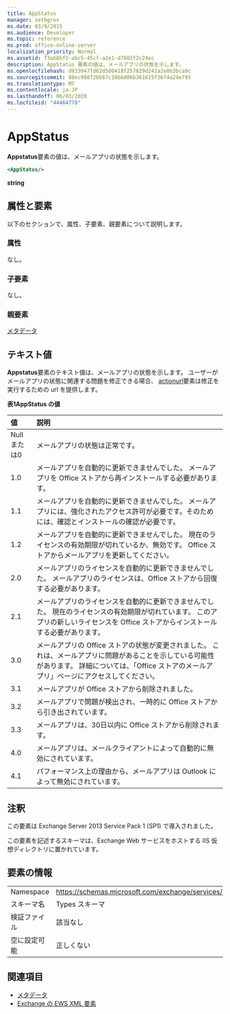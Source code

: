 ```yaml
---
title: AppStatus
manager: sethgros
ms.date: 03/9/2015
ms.audience: Developer
ms.topic: reference
ms.prod: office-online-server
localization_priority: Normal
ms.assetid: f3ab8bf1-abc5-45cf-a2e1-d7602f2c24ec
description: AppStatus 要素の値は、メールアプリの状態を示します。
ms.openlocfilehash: d833947fd62d500418f257829d241a2e0b3bca9c
ms.sourcegitcommit: 88ec988f2bb67c1866d06b361615f3674a24e795
ms.translationtype: MT
ms.contentlocale: ja-JP
ms.lasthandoff: 06/03/2020
ms.locfileid: "44464778"
---
```

# <a name="appstatus"></a>AppStatus

**Appstatus**要素の値は、メールアプリの状態を示します。 
  
```XML
<AppStatus/>
```

 **string**
## <a name="attributes-and-elements"></a>属性と要素

以下のセクションで、属性、子要素、親要素について説明します。
  
### <a name="attributes"></a>属性

なし。
  
### <a name="child-elements"></a>子要素

なし。
  
### <a name="parent-elements"></a>親要素

[メタデータ](metadata-ex15websvcsotherref.md)
  
## <a name="text-value"></a>テキスト値

**Appstatus**要素のテキスト値は、メールアプリの状態を示します。 ユーザーがメールアプリの状態に関連する問題を修正できる場合、 [actionurl](actionurl.md)要素は修正を実行するための url を提供します。 
  
**表1AppStatus の値**

|**値**|**説明**|
|:-----|:-----|
|Null または0  <br/> |メールアプリの状態は正常です。  <br/> |
|1.0  <br/> |メールアプリを自動的に更新できませんでした。 メールアプリを Office ストアから再インストールする必要があります。  <br/> |
|1.1  <br/> |メールアプリを自動的に更新できませんでした。 メールアプリには、強化されたアクセス許可が必要です。そのためには、確認とインストールの確認が必要です。  <br/> |
|1.2  <br/> |メールアプリを自動的に更新できませんでした。 現在のライセンスの有効期限が切れているか、無効です。 Office ストアからメールアプリを更新してください。  <br/> |
|2.0  <br/> |メールアプリのライセンスを自動的に更新できませんでした。 メールアプリのライセンスは、Office ストアから回復する必要があります。  <br/> |
|2.1  <br/> |メールアプリのライセンスを自動的に更新できませんでした。 現在のライセンスの有効期限が切れています。 このアプリの新しいライセンスを Office ストアからインストールする必要があります。  <br/> |
|3.0  <br/> |メールアプリの Office ストアの状態が変更されました。 これは、メールアプリに問題があることを示している可能性があります。 詳細については、「Office ストアのメールアプリ」ページにアクセスしてください。  <br/> |
|3.1  <br/> |メールアプリが Office ストアから削除されました。  <br/> |
|3.2  <br/> |メールアプリで問題が検出され、一時的に Office ストアから引き出されています。  <br/> |
|3.3  <br/> |メールアプリは、30日以内に Office ストアから削除されます。  <br/> |
|4.0  <br/> |メールアプリは、メールクライアントによって自動的に無効にされています。  <br/> |
|4.1  <br/> |パフォーマンス上の理由から、メールアプリは Outlook によって無効にされています。  <br/> |
   
## <a name="remarks"></a>注釈

この要素は Exchange Server 2013 Service Pack 1 (SP1) で導入されました。
  
この要素を記述するスキーマは、Exchange Web サービスをホストする IIS 仮想ディレクトリに置かれています。
  
## <a name="element-information"></a>要素の情報

|||
|:-----|:-----|
|Namespace  <br/> | https://schemas.microsoft.com/exchange/services/2006/types  <br/> |
|スキーマ名  <br/> |Types スキーマ  <br/> |
|検証ファイル  <br/> |該当なし  <br/> |
|空に設定可能  <br/> |正しくない  <br/> |
   
## <a name="see-also"></a>関連項目

- [メタデータ](metadata-ex15websvcsotherref.md)
- [Exchange の EWS XML 要素](ews-xml-elements-in-exchange.md)

